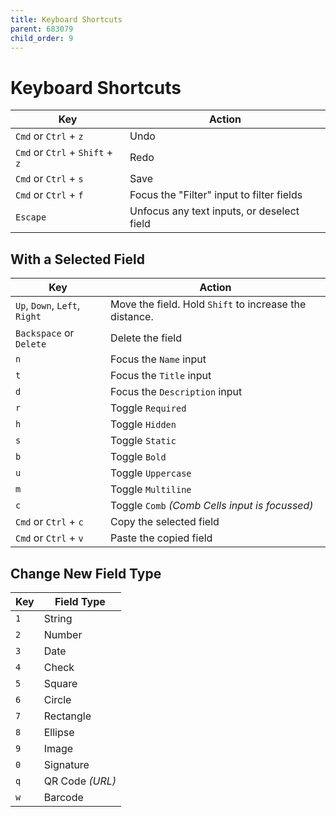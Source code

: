 ```yaml
---
title: Keyboard Shortcuts
parent: 683079
child_order: 9
---
```


# Keyboard Shortcuts

| Key                             | Action                                     |
| ------------------------------- | ------------------------------------------ |
| `Cmd` or `Ctrl` + `z`           | Undo                                       |
| `Cmd` or `Ctrl` + `Shift` + `z` | Redo                                       |
| `Cmd` or `Ctrl` + `s`           | Save                                       |
| `Cmd` or `Ctrl` + `f`           | Focus the "Filter" input to filter fields  |
| `Escape`                        | Unfocus any text inputs, or deselect field |

## With a Selected Field

| Key                           | Action                                                 |
| ----------------------------- | ------------------------------------------------------ |
| `Up`, `Down`, `Left`, `Right` | Move the field. Hold `Shift` to increase the distance. |
| `Backspace` or `Delete`       | Delete the field                                       |
| `n`                           | Focus the `Name` input                                 |
| `t`                           | Focus the `Title` input                                |
| `d`                           | Focus the `Description` input                          |
| `r`                           | Toggle `Required`                                      |
| `h`                           | Toggle `Hidden`                                        |
| `s`                           | Toggle `Static`                                        |
| `b`                           | Toggle `Bold`                                          |
| `u`                           | Toggle `Uppercase`                                     |
| `m`                           | Toggle `Multiline`                                     |
| `c`                           | Toggle `Comb` <em>(Comb Cells input is focussed)</em>  |
| `Cmd` or `Ctrl` + `c`         | Copy the selected field                                |
| `Cmd` or `Ctrl` + `v`         | Paste the copied field                                 |

## Change New Field Type

| Key | Field Type      |
| --- | --------------- |
| `1` | String          |
| `2` | Number          |
| `3` | Date            |
| `4` | Check           |
| `5` | Square          |
| `6` | Circle          |
| `7` | Rectangle       |
| `8` | Ellipse         |
| `9` | Image           |
| `0` | Signature       |
| `q` | QR Code _(URL)_ |
| `w` | Barcode         |
